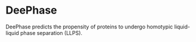 # DeePhase

DeePhase predicts the propensity of proteins to undergo homotypic liquid-liquid phase separation (LLPS).
